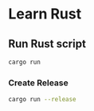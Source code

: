 # Learn Rust

## Run Rust script
```sh
cargo run
```

### Create Release
```sh
cargo run --release
```